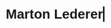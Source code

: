 <!DOCTYPE html>
<html lang="en">
<head>
<meta charset="UTF-8">
<meta name="viewport" content="width=device-width, initial-scale=1.0">
<title>Typewriting Effect</title>
<style>
  .typewriter h1 {
    display: inline-block;
    overflow: hidden;
    white-space: nowrap;
    border-right: 4px solid;
    font-family: Arial, sans-serif;
    font-size: 2.5em;
    animation: typing 3s steps(30, end), blink-caret 0.5s step-end infinite;
  }

  @keyframes typing {
    from { width: 0; }
    to { width: 100%; }
  }

  @keyframes blink-caret {
    50% { border-color: transparent; }
  }
</style>
</head>
<body>

<div class="typewriter">
  <h1>Marton Lederer</h1>
</div>

</body>
</html>
